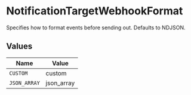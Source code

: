 # NotificationTargetWebhookFormat

Specifies how to format events before sending out. Defaults to NDJSON.


## Values

| Name         | Value        |
| ------------ | ------------ |
| `CUSTOM`     | custom       |
| `JSON_ARRAY` | json_array   |